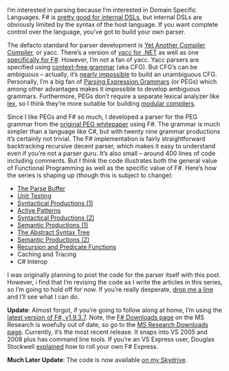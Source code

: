 I’m interested in parsing because I’m interested in Domain Specific
Languages. F\# is [pretty good for internal
DSLs](http://tomasp.net/blog/fsharp-iv-lang.aspx), but internal DSLs are
obviously limited by the syntax of the host language. If you want
complete control over the language, you’ve got to build your own parser.

The defacto standard for parser development is [Yet Another Compiler
Compiler](http://en.wikipedia.org/wiki/Yacc), or yacc. There’s a version
of [yacc for
.NET](http://devhawk.net/2006/09/17/managed-lex-and-yacc/) as well
as one [specifically for
F\#](http://research.microsoft.com/fsharp/manual/parsing.aspx). However,
I’m not a fan of yacc. Yacc parsers are specified using [context-free
grammar](http://en.wikipedia.org/wiki/Context-free_grammar) (aka CFG).
But CFG’s can be ambiguous – actually, it’s [nearly
impossible](http://en.wikipedia.org/wiki/Dangling_else) to build an
unambiguous CFG. Personally, I’m a big fan of [Parsing Expression
Grammars](http://pdos.csail.mit.edu/~baford/packrat/) (or PEGs) which
among other advantages makes it impossible to develop ambiguous
grammars. Furthermore, PEGs don’t require a separate lexical analyzer
like [lex](http://en.wikipedia.org/wiki/Lex_programming_tool), so I
think they’re more suitable for building [modular
compilers](http://devhawk.net/2006/08/15/modular-compilers/).

Since I like PEGs and F\# so much, I developed a parser for the PEG
grammar from the [original PEG
whitepaper](http://pdos.csail.mit.edu/~baford/packrat/popl04/) using
F\#. The grammar is much simpler than a language like C\#, but with
twenty nine grammar productions it’s certainly not trivial. The F\#
implementation is fairly straightforward backtracking recursive decent
parser, which makes it easy to understand even if you’re not a parser
guru. It’s also small – around 400 lines of code including comments. But
I think the code illustrates both the general value of Functional
Programming as well as the specific value of F\#. Here’s how the series
is shaping up (though this is subject to change):

-   [The Parse Buffer](http://devhawk.net/2007/12/11/practical-f-parsing-the-parse-buffer/)
-   [Unit Testing](http://devhawk.net/2007/12/12/practical-f-parsing-unit-testing/)
-   [Syntactical Productions \(1\)](http://devhawk.net/2007/12/13/practical-f-parsing-syntactical-productions-1/)
-   [Active Patterns](http://devhawk.net/2007/12/14/practical-f-parsing-active-patterns/)
-   [Syntactical Productions \(2\)](http://devhawk.net/2007/12/17/practical-f-parsing-syntactical-productions-2/)
-   [Semantic Productions \(1\)](http://devhawk.net/2007/12/18/practical-f-parsing-semantic-productions-1/)
-   [The Abstract Syntax Tree](http://devhawk.net/2007/12/19/practical-f-parsing-the-abstract-syntax-tree/)
-   [Semantic Productions \(2\)](http://devhawk.net/2007/12/20/practical-f-parsing-semantic-productions-2/)
-   [Recursion and Predicate Functions](http://devhawk.net/2008/01/29/practical-f-parsing-recursion-and-predicate-functions/)
-   Caching and Tracing
-   C\# Interop

I was originally planning to post the code for the parser itself with
this post. However, i find that I’m revising the code as I write the
articles in this series, so I’m going to hold off for now. If you’re
really desperate, [drop me a line](mailto:devhawk@outlook.com) and I’ll
see what I can do.

**Update**: Almost forgot, if you’re going to follow along at home, I’m
using the [latest version of F\#,
v1.9.3.7](http://research.microsoft.com/research/downloads/Details/e8478d6b-49c0-4750-80eb-0e424d1631a3/Details.aspx).
Note, the [F\# Downloads
page](http://research.microsoft.com/fsharp/release.aspx) on the MS
Research is woefully out of date, so go to the [MS Research Downloads
page](http://research.microsoft.com/research/downloads/Browse.aspx?categoryID=0&sortCriteria=releaseDate&sortOrder=descending).
Currently, it’s the most recent release. It snaps into VS 2005 and 2008
plus has command line tools. If you’re an VS Express user, Douglas
Stockwell [explained](http://11011.net/archives/000721.html) how to roll
your own F\# Express.

**Much Later Update**: The code is now available [on my
Skydrive](http://cid-0d9bc809858885a4.skydrive.live.com/browse.aspx/DevHawk%20Content/Projects/Practical%20Parsing%20in%20F%7C3).
